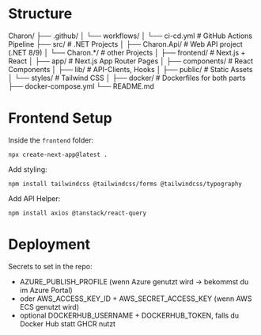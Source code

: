 # Structure

Charon/
├── .github/
│   └── workflows/
│       └── ci-cd.yml         # GitHub Actions Pipeline
├── src/                      # .NET Projects
│   ├── Charon.Api/           # Web API project (.NET 8/9)
│   └── Charon.*/             # other Projects
│
├── frontend/                 # Next.js + React
│   ├── app/                  # Next.js App Router Pages
│   ├── components/           # React Components
│   ├── lib/                  # API-Clients, Hooks
│   ├── public/               # Static Assets
│   └── styles/               # Tailwind CSS
│
├── docker/                   # Dockerfiles for both parts
├── docker-compose.yml
└── README.md

# Frontend Setup
Inside the `frontend` folder:
```
npx create-next-app@latest .
```
Add styling:
```
npm install tailwindcss @tailwindcss/forms @tailwindcss/typography
```
Add API Helper:
```
npm install axios @tanstack/react-query
```

# Deployment
Secrets to set in the repo:
- AZURE_PUBLISH_PROFILE (wenn Azure genutzt wird → bekommst du im Azure Portal)
- oder AWS_ACCESS_KEY_ID + AWS_SECRET_ACCESS_KEY (wenn AWS ECS genutzt wird)
- optional DOCKERHUB_USERNAME + DOCKERHUB_TOKEN, falls du Docker Hub statt GHCR nutzt
